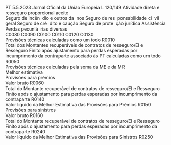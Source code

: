 PT  5.5.2023 Jornal Oficial da União Europeia L 120/149
 Atividade direta e resseguro proporcional aceite  
Seguro de incên ­
dio e outros da ­
nos  Seguro de res ­
ponsabilidade ci ­
vil geral  Seguro de cré ­
dito e caução  Seguro de prote ­
ção jurídica  Assistência  Perdas pecuniá ­
rias diversas  
C0080  C0090  C0100  C0110  C0120  C0130  
Provisões técnicas calculadas como um todo  R0010  
Total dos Montantes recuperáveis de contratos de resseguro/EI 
e Resseguro Finito após ajustamento para perdas esperadas por 
incumprimento da contraparte associado às PT calculadas 
como um todo  R0050  
Provisões técnicas calculadas pela soma da ME e da MR  
Melhor estimativa  
Provisões para prémios  
Valor bruto  R0060  
Total do Montante recuperável de contratos de resseguro/EI e 
Resseguro Finito após o ajustamento para perdas esperadas 
por incumprimento da contraparte  R0140  
Valor líquido da Melhor Estimativa das Provisões para Prémios  R0150  
Provisões para sinistros  
Valor bruto  R0160  
Total do Montante recuperável de contratos de resseguro/EI e 
Resseguro Finito após o ajustamento para perdas esperadas 
por incumprimento da contraparte  R0240  
Valor líquido da Melhor Estimativa das Provisões para Sinistros  R0250